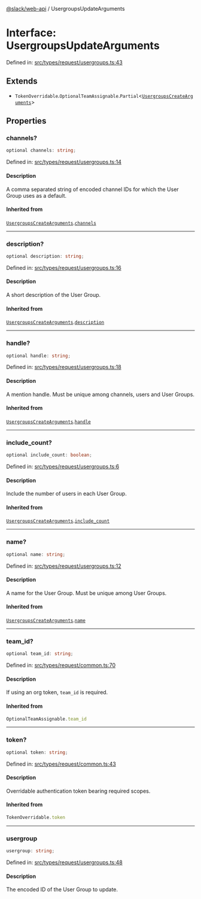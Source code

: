 [@slack/web-api](../index.md) / UsergroupsUpdateArguments

# Interface: UsergroupsUpdateArguments

Defined in: [src/types/request/usergroups.ts:43](https://github.com/slackapi/node-slack-sdk/blob/main/packages/web-api/src/types/request/usergroups.ts#L43)

## Extends

- `TokenOverridable`.`OptionalTeamAssignable`.`Partial`\<[`UsergroupsCreateArguments`](UsergroupsCreateArguments.md)\>

## Properties

### channels?

```ts
optional channels: string;
```

Defined in: [src/types/request/usergroups.ts:14](https://github.com/slackapi/node-slack-sdk/blob/main/packages/web-api/src/types/request/usergroups.ts#L14)

#### Description

A comma separated string of encoded channel IDs for which the User Group uses as a default.

#### Inherited from

[`UsergroupsCreateArguments`](UsergroupsCreateArguments.md).[`channels`](UsergroupsCreateArguments.md#channels)

***

### description?

```ts
optional description: string;
```

Defined in: [src/types/request/usergroups.ts:16](https://github.com/slackapi/node-slack-sdk/blob/main/packages/web-api/src/types/request/usergroups.ts#L16)

#### Description

A short description of the User Group.

#### Inherited from

[`UsergroupsCreateArguments`](UsergroupsCreateArguments.md).[`description`](UsergroupsCreateArguments.md#description)

***

### handle?

```ts
optional handle: string;
```

Defined in: [src/types/request/usergroups.ts:18](https://github.com/slackapi/node-slack-sdk/blob/main/packages/web-api/src/types/request/usergroups.ts#L18)

#### Description

A mention handle. Must be unique among channels, users and User Groups.

#### Inherited from

[`UsergroupsCreateArguments`](UsergroupsCreateArguments.md).[`handle`](UsergroupsCreateArguments.md#handle)

***

### include\_count?

```ts
optional include_count: boolean;
```

Defined in: [src/types/request/usergroups.ts:6](https://github.com/slackapi/node-slack-sdk/blob/main/packages/web-api/src/types/request/usergroups.ts#L6)

#### Description

Include the number of users in each User Group.

#### Inherited from

[`UsergroupsCreateArguments`](UsergroupsCreateArguments.md).[`include_count`](UsergroupsCreateArguments.md#include_count)

***

### name?

```ts
optional name: string;
```

Defined in: [src/types/request/usergroups.ts:12](https://github.com/slackapi/node-slack-sdk/blob/main/packages/web-api/src/types/request/usergroups.ts#L12)

#### Description

A name for the User Group. Must be unique among User Groups.

#### Inherited from

[`UsergroupsCreateArguments`](UsergroupsCreateArguments.md).[`name`](UsergroupsCreateArguments.md#name)

***

### team\_id?

```ts
optional team_id: string;
```

Defined in: [src/types/request/common.ts:70](https://github.com/slackapi/node-slack-sdk/blob/main/packages/web-api/src/types/request/common.ts#L70)

#### Description

If using an org token, `team_id` is required.

#### Inherited from

```ts
OptionalTeamAssignable.team_id
```

***

### token?

```ts
optional token: string;
```

Defined in: [src/types/request/common.ts:43](https://github.com/slackapi/node-slack-sdk/blob/main/packages/web-api/src/types/request/common.ts#L43)

#### Description

Overridable authentication token bearing required scopes.

#### Inherited from

```ts
TokenOverridable.token
```

***

### usergroup

```ts
usergroup: string;
```

Defined in: [src/types/request/usergroups.ts:48](https://github.com/slackapi/node-slack-sdk/blob/main/packages/web-api/src/types/request/usergroups.ts#L48)

#### Description

The encoded ID of the User Group to update.
